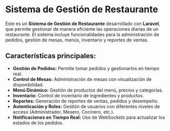 <h1>Sistema de Gestión de Restaurante</h1>

<p>Este es un <strong>Sistema de Gestión de Restaurante</strong> desarrollado con <strong>Laravel</strong>, que permite gestionar de manera eficiente las operaciones diarias de un restaurante. El sistema incluye funcionalidades para la administración de pedidos, gestión de mesas, menús, inventario y reportes de ventas.</p>

<h2>Características principales:</h2>
<ul>
  <li><strong>Gestión de Pedidos:</strong> Permite tomar pedidos y gestionarlos en tiempo real.</li>
  <li><strong>Control de Mesas:</strong> Administración de mesas con visualización de disponibilidad.</li>
  <li><strong>Menú Dinámico:</strong> Gestión de productos del menú, precios y categorías.</li>
  <li><strong>Inventario:</strong> Control de inventario de ingredientes y productos.</li>
  <li><strong>Reportes:</strong> Generación de reportes de ventas, pedidos y desempeño.</li>
  <li><strong>Autenticación y Roles:</strong> Gestión de usuarios con diferentes niveles de acceso (Administrador, Mesero, Cocinero, etc.).</li>
  <li><strong>Notificaciones en Tiempo Real:</strong> Uso de WebSockets para actualizar los estados de los pedidos.</li>
</ul>


